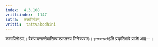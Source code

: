 ```yaml
---
index:  4.3.108
vrittiindex:  1147
sutra:  कलापिनोऽण्
vritti:  tattvabodhini 
---
```


कलापिनोऽण्। वैशंपायनान्तेवासित्वात्प्राप्तस्य णिनेरपवादः। `इनण्यनपत्ये`इति प्रकृतिभावे प्राप्ते आह--।

